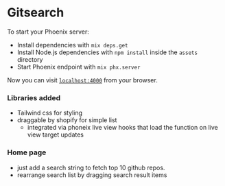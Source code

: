 # Gitsearch

To start your Phoenix server:

  * Install dependencies with `mix deps.get`
  * Install Node.js dependencies with `npm install` inside the `assets` directory
  * Start Phoenix endpoint with `mix phx.server`

Now you can visit [`localhost:4000`](http://localhost:4000) from your browser.

### Libraries added
- Tailwind css for styling
- draggable by shopify for simple list
  - integrated via phoneix live view hooks that load the function on live view target updates

### Home page
- just add a search string to fetch top 10 github repos.
- rearrange search list by dragging search result items
